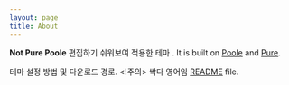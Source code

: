 ```yaml
---
layout: page
title: About
---
```


**Not Pure Poole** 편집하기 쉬워보여 적용한 테마 . It is built on [Poole](https://github.com/poole/poole) and [Pure](https://purecss.io/).

테마 설정 방법 및 다운로드 경로. <!주의> 싹다 영어임 [README](https://github.com/vszhub/not-pure-poole) file.
